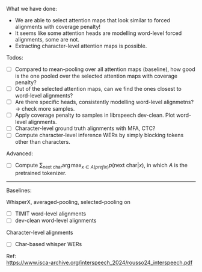 What we have done:
- We are able to select attention maps that look similar to forced alignments with coverage penalty!
- It seems like some attention heads are modelling word-level forced alignments, some are not.
- Extracting character-level attention maps is possible.

Todos:
- [ ] Compared to mean-pooling over all attention maps (baseline), how good is the one pooled over the selected attention maps with coverage penalty?
- [ ] Out of the selected attention maps, can we find the ones closest to word-level alignments?
- [ ] Are there specific heads, consistently modelling word-level alignmetns? -> check more samples.
- [ ] Apply coverage penalty to samples in librspeech dev-clean. Plot word-level alignments.
- [ ] Character-level ground truth alignments with MFA, CTC?
- [ ] Compute character-level inference WERs by simply blocking tokens other than characters.

Advanced:
- [ ] Compute $\sum_{\text{next char}} \arg \max_{x \in A(prefix)} p(\text{next char}| x)$, in which $A$ is the pretrained tokenizer. 


---
Baselines:

WhisperX, averaged-pooling, selected-pooling on
- [ ] TIMIT word-level alignments
- [ ] dev-clean word-level alignments

Character-level alignments
- [ ] Char-based whisper WERs


Ref: \
https://www.isca-archive.org/interspeech_2024/rousso24_interspeech.pdf
